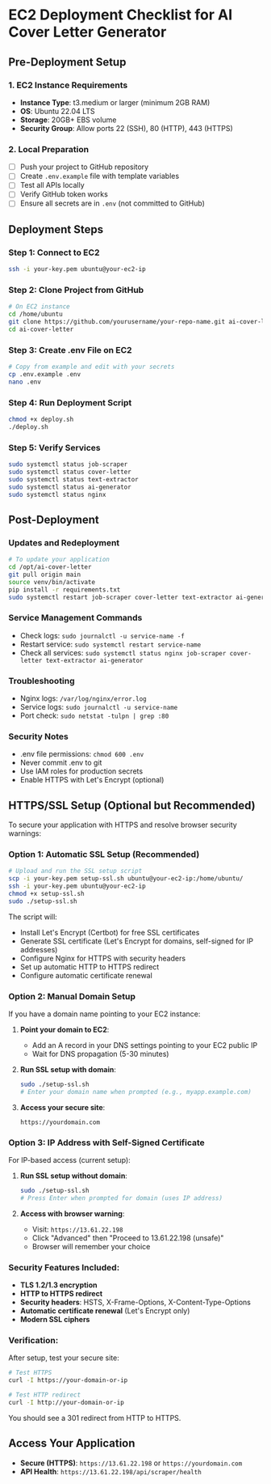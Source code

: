# EC2 Deployment Checklist for AI Cover Letter Generator

## Pre-Deployment Setup

### 1. EC2 Instance Requirements
- **Instance Type**: t3.medium or larger (minimum 2GB RAM)
- **OS**: Ubuntu 22.04 LTS
- **Storage**: 20GB+ EBS volume
- **Security Group**: Allow ports 22 (SSH), 80 (HTTP), 443 (HTTPS)

### 2. Local Preparation
- [ ] Push your project to GitHub repository
- [ ] Create `.env.example` file with template variables
- [ ] Test all APIs locally
- [ ] Verify GitHub token works
- [ ] Ensure all secrets are in `.env` (not committed to GitHub)

## Deployment Steps

### Step 1: Connect to EC2
```bash
ssh -i your-key.pem ubuntu@your-ec2-ip
```

### Step 2: Clone Project from GitHub
```bash
# On EC2 instance
cd /home/ubuntu
git clone https://github.com/yourusername/your-repo-name.git ai-cover-letter
cd ai-cover-letter
```

### Step 3: Create .env File on EC2
```bash
# Copy from example and edit with your secrets
cp .env.example .env
nano .env
```

### Step 4: Run Deployment Script
```bash
chmod +x deploy.sh
./deploy.sh
```

### Step 5: Verify Services
```bash
sudo systemctl status job-scraper
sudo systemctl status cover-letter  
sudo systemctl status text-extractor
sudo systemctl status ai-generator
sudo systemctl status nginx
```

## Post-Deployment

### Updates and Redeployment
```bash
# To update your application
cd /opt/ai-cover-letter
git pull origin main
source venv/bin/activate
pip install -r requirements.txt
sudo systemctl restart job-scraper cover-letter text-extractor ai-generator
```

### Service Management Commands
- Check logs: `sudo journalctl -u service-name -f`
- Restart service: `sudo systemctl restart service-name`
- Check all services: `sudo systemctl status nginx job-scraper cover-letter text-extractor ai-generator`

### Troubleshooting
- Nginx logs: `/var/log/nginx/error.log`
- Service logs: `sudo journalctl -u service-name`
- Port check: `sudo netstat -tulpn | grep :80`

### Security Notes
- .env file permissions: `chmod 600 .env`
- Never commit .env to git
- Use IAM roles for production secrets
- Enable HTTPS with Let's Encrypt (optional)

## HTTPS/SSL Setup (Optional but Recommended)

To secure your application with HTTPS and resolve browser security warnings:

### Option 1: Automatic SSL Setup (Recommended)
```bash
# Upload and run the SSL setup script
scp -i your-key.pem setup-ssl.sh ubuntu@your-ec2-ip:/home/ubuntu/
ssh -i your-key.pem ubuntu@your-ec2-ip
chmod +x setup-ssl.sh
sudo ./setup-ssl.sh
```

The script will:
- Install Let's Encrypt (Certbot) for free SSL certificates
- Generate SSL certificate (Let's Encrypt for domains, self-signed for IP addresses)
- Configure Nginx for HTTPS with security headers
- Set up automatic HTTP to HTTPS redirect
- Configure automatic certificate renewal

### Option 2: Manual Domain Setup
If you have a domain name pointing to your EC2 instance:

1. **Point your domain to EC2**:
   - Add an A record in your DNS settings pointing to your EC2 public IP
   - Wait for DNS propagation (5-30 minutes)

2. **Run SSL setup with domain**:
   ```bash
   sudo ./setup-ssl.sh
   # Enter your domain name when prompted (e.g., myapp.example.com)
   ```

3. **Access your secure site**:
   ```
   https://yourdomain.com
   ```

### Option 3: IP Address with Self-Signed Certificate
For IP-based access (current setup):

1. **Run SSL setup without domain**:
   ```bash
   sudo ./setup-ssl.sh
   # Press Enter when prompted for domain (uses IP address)
   ```

2. **Access with browser warning**:
   - Visit: `https://13.61.22.198`
   - Click "Advanced" then "Proceed to 13.61.22.198 (unsafe)"
   - Browser will remember your choice

### Security Features Included:
- **TLS 1.2/1.3 encryption**
- **HTTP to HTTPS redirect**
- **Security headers**: HSTS, X-Frame-Options, X-Content-Type-Options
- **Automatic certificate renewal** (Let's Encrypt only)
- **Modern SSL ciphers**

### Verification:
After setup, test your secure site:
```bash
# Test HTTPS
curl -I https://your-domain-or-ip

# Test HTTP redirect
curl -I http://your-domain-or-ip
```

You should see a 301 redirect from HTTP to HTTPS.

## Access Your Application
- **Secure (HTTPS)**: `https://13.61.22.198` or `https://yourdomain.com`
- **API Health**: `https://13.61.22.198/api/scraper/health`